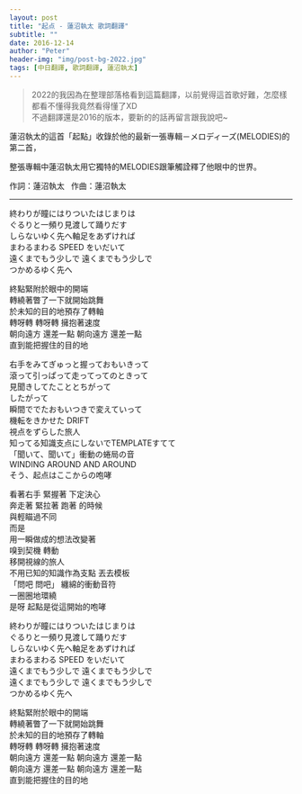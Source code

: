 ```yaml
---
layout: post
title: "起点 - 蓮沼執太 歌詞翻譯"
subtitle: ""
date: 2016-12-14
author: "Peter"
header-img: "img/post-bg-2022.jpg"
tags: [中日翻譯, 歌詞翻譯, 蓮沼執太]
---
```


> 2022的我因為在整理部落格看到這篇翻譯，以前覺得這首歌好難，怎麼樣都看不懂得我竟然看得懂了XD  
不過翻譯還是2016的版本，要新的的話再留言跟我說吧~ 

蓮沼執太的這首「起點」收錄於他的最新一張專輯－メロディーズ(MELODIES)的第二首，

整張專輯中蓮沼執太用它獨特的MELODIES跟筆觸詮釋了他眼中的世界。

作詞：蓮沼執太   作曲：蓮沼執太

---

終わりが瞳にはりついたはじまりは  
ぐるりと一頻り見渡して踊りだす  
しらないゆく先へ軸足をあずければ  
まわるまわる SPEED をいだいて  
遠くまでもう少しで 遠くまでもう少しで  
つかめるゆく先へ  

終點緊附於眼中的開端  
轉繞著瞥了一下就開始跳舞  
於未知的目的地預存了轉軸  
轉呀轉 轉呀轉 擁抱著速度  
朝向遠方 還差一點 朝向遠方 還差一點  
直到能把握住的目的地  

右手をみてぎゅっと握っておもいきって  
滾って引っぱって走ってってのときって  
見聞きしてたこととちがって  
したがって  
瞬間ででたおもいつきで変えていって  
機転をきかせた DRIFT  
視点をずらした旅人  
知ってる知識支点にしないでTEMPLATEすてて  
「聞いて、聞いて」衝動の蜷局の音  
WINDING AROUND AND AROUND  
そう、起点はここからの咆哮  
  
看著右手 緊握著 下定決心  
奔走著 緊拉著 跑著 的時候  
與輕瞄過不同  
而是  
用一瞬做成的想法改變著  
嗅到契機 轉動  
移開視線的旅人  
不用已知的知識作為支點 丟去模板  
「問吧 問吧」 纏綿的衝動音符  
一圈圈地環繞  
是呀 起點是從這開始的咆哮  
  
終わりが瞳にはりついたはじまりは  
ぐるりと一頻り見渡して踊りだす  
しらないゆく先へ軸足をあずければ  
まわるまわる SPEED をいだいて  
遠くまでもう少しで 遠くまでもう少しで  
遠くまでもう少しで 遠くまでもう少しで  
つかめるゆく先へ  
  
終點緊附於眼中的開端  
轉繞著瞥了一下就開始跳舞  
於未知的目的地預存了轉軸  
轉呀轉 轉呀轉 擁抱著速度  
朝向遠方 還差一點 朝向遠方 還差一點  
朝向遠方 還差一點 朝向遠方 還差一點  
直到能把握住的目的地  


